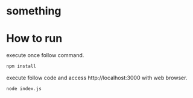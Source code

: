 # something

# How to run
execute once follow command.
```bash
npm install
```

execute follow code and access http://localhost:3000 with web browser.
```
node index.js
```
